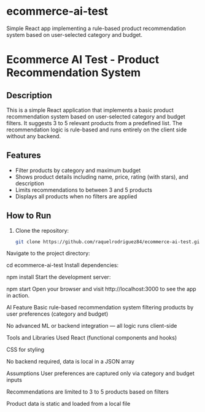 # ecommerce-ai-test
Simple React app implementing a rule-based product recommendation system based on user-selected category and budget.
# Ecommerce AI Test - Product Recommendation System

## Description

This is a simple React application that implements a basic product recommendation system based on user-selected category and budget filters. It suggests 3 to 5 relevant products from a predefined list. The recommendation logic is rule-based and runs entirely on the client side without any backend.

## Features

- Filter products by category and maximum budget
- Shows product details including name, price, rating (with stars), and description
- Limits recommendations to between 3 and 5 products
- Displays all products when no filters are applied

## How to Run

1. Clone the repository:
   ```bash
   git clone https://github.com/raquelrodriguez84/ecommerce-ai-test.git
Navigate to the project directory:


cd ecommerce-ai-test
Install dependencies:


npm install
Start the development server:

npm start
Open your browser and visit http://localhost:3000 to see the app in action.

AI Feature
Basic rule-based recommendation system filtering products by user preferences (category and budget)

No advanced ML or backend integration — all logic runs client-side

Tools and Libraries Used
React (functional components and hooks)

CSS for styling

No backend required, data is local in a JSON array

Assumptions
User preferences are captured only via category and budget inputs

Recommendations are limited to 3 to 5 products based on filters

Product data is static and loaded from a local file

